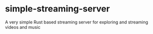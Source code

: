 # simple-streaming-server
A very simple Rust based streaming server for exploring and streaming videos and music
